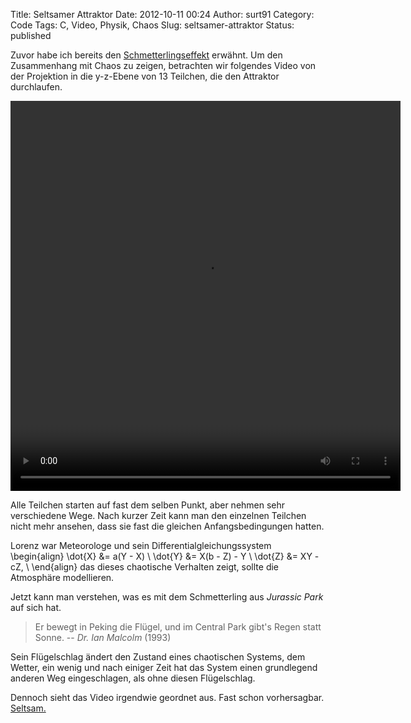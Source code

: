 Title: Seltsamer Attraktor
Date: 2012-10-11 00:24
Author: surt91
Category: Code
Tags: C, Video, Physik, Chaos
Slug: seltsamer-attraktor
Status: published

Zuvor habe ich bereits den [Schmetterlingseffekt]({filename}/schmetterlingseffekt.md)
erwähnt. Um den Zusammenhang mit Chaos zu zeigen, betrachten wir folgendes 
Video von der Projektion in die y-z-Ebene von 13
Teilchen, die den Attraktor durchlaufen.

<video controls="controls" height="624" width="624">
<source src="vid/lorenz13yz.m4v" />
<source src="vid/lorenz13yz.mp4" type="video/mp4" />
<source src="vid/lorenz13yz.webm" type="video/webm" />
</video>

Alle Teilchen starten auf fast dem selben Punkt, aber nehmen sehr
verschiedene Wege. Nach kurzer Zeit kann man den einzelnen Teilchen nicht mehr
ansehen, dass sie fast die gleichen Anfangsbedingungen hatten.

Lorenz war Meteorologe und sein Differentialgleichungssystem
\begin{align}
    \dot{X} &= a(Y - X) \\
    \dot{Y} &= X(b - Z) - Y \\
    \dot{Z} &= XY - cZ, \\
\end{align}
das dieses chaotische Verhalten zeigt, sollte die Atmosphäre modellieren.

Jetzt kann man verstehen, was es mit dem Schmetterling aus *Jurassic Park* 
auf sich hat.

> Er bewegt in Peking die Flügel, und
> im Central Park gibt's Regen statt Sonne. 
> -- <cite>Dr. Ian Malcolm</cite> (1993)

Sein Flügelschlag ändert den Zustand eines chaotischen
Systems, dem Wetter, ein wenig und nach einiger Zeit hat das System einen
grundlegend anderen Weg eingeschlagen, als ohne diesen Flügelschlag.

Dennoch sieht das Video irgendwie geordnet aus. Fast schon vorhersagbar.
[Seltsam.](http://de.wikipedia.org/wiki/Chaosforschung#Der_seltsame_Attraktor)

